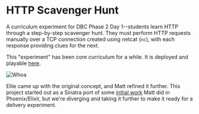 # HTTP Scavenger Hunt

A curriculum experiment for DBC Phase 2 Day 1--students learn HTTP through a step-by-step scavenger hunt. They must perform HTTP requests manually over a TCP connection created using netcat (`nc`), with each response providing clues for the next.

This "experiment" has been core curriculum for a while. It is deployed and playable [here](http://dbcapps.com/).

![Whoa](https://media.giphy.com/media/KJHINXxzWX7A4/giphy.gif)

Ellie came up with the original concept, and Matt refined it further. This project started out as a Sinatra port of some [initial work](https://github.com/mattbaker/http-explorer) Matt did in Phoenix/Elixir, but we're diverging and taking it further to make it ready for a delivery experiment.
